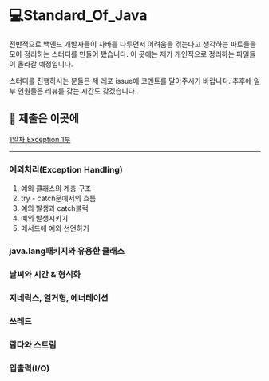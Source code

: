 # 💻Standard_Of_Java

전반적으로 백엔드 개발자들이 자바를 다루면서 어려움을 겪는다고 생각하는 파트들을 모아 정리하는 스터디를 만들어 봤습니다.
이 곳에는 제가 개인적으로 정리하는 파일들이 올라갈 예정입니다.

스터디를 진행하시는 분들은 제 레포 issue에 코멘트를 달아주시기 바랍니다. 추후에 일부 인원들은 리뷰를 갖는 시간도 갖겠습니다. 

## 📕 제출은 이곳에

[1일차 Exception 1부](https://github.com/ilgolf/Java_of_junsuk/issues/1)

----------------------------------------------

### 예외처리(Exception Handling)

1. 예외 클래스의 계층 구조
2. try - catch문에서의 흐름
3. 예외 발생과 catch블럭
4. 예외 발생시키기
5. 메서드에 예외 선언하기

### java.lang패키지와 유용한 클래스

### 날씨와 시간 & 형식화

### 지네릭스, 열거형, 에너테이션

### 쓰레드

### 람다와 스트림

### 입출력(I/O)
